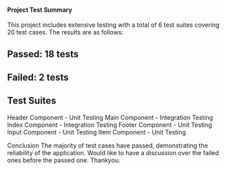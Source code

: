#### Project Test Summary
This project includes extensive testing with a total of 6 test suites covering 20 test cases. The results are as follows:

## Passed: 18 tests
## Failed: 2 tests

## Test Suites
Header Component - Unit Testing
Main Component   - Integration Testing
Index Component  - Integration Testing
Footer Component - Unit Testing
Input Component  - Unit Testing
Item Component   - Unit Testing

Conclusion
The majority of test cases have passed, demonstrating the reliability of the application. Would like to have a discussion over the failed ones before the passed one.
Thankyou.
